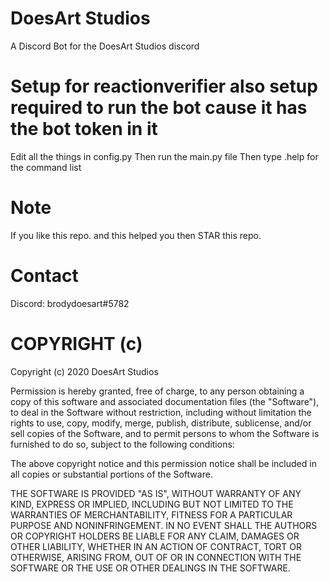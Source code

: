 # DoesArt Studios
A Discord Bot for the DoesArt Studios discord

# Setup for reactionverifier also setup required to run the bot cause it has the bot token in it
Edit all the things in config.py
Then run the main.py file
Then type .help for the command list

# Note
If you like this repo. and this helped you then STAR this repo.

# Contact
Discord: brodydoesart#5782

# COPYRIGHT (c)
Copyright (c) 2020 DoesArt Studios

Permission is hereby granted, free of charge, to any person obtaining a copy
of this software and associated documentation files (the "Software"), to deal
in the Software without restriction, including without limitation the rights
to use, copy, modify, merge, publish, distribute, sublicense, and/or sell
copies of the Software, and to permit persons to whom the Software is
furnished to do so, subject to the following conditions:

The above copyright notice and this permission notice shall be included in all
copies or substantial portions of the Software.

THE SOFTWARE IS PROVIDED "AS IS", WITHOUT WARRANTY OF ANY KIND, EXPRESS OR
IMPLIED, INCLUDING BUT NOT LIMITED TO THE WARRANTIES OF MERCHANTABILITY,
FITNESS FOR A PARTICULAR PURPOSE AND NONINFRINGEMENT. IN NO EVENT SHALL THE
AUTHORS OR COPYRIGHT HOLDERS BE LIABLE FOR ANY CLAIM, DAMAGES OR OTHER
LIABILITY, WHETHER IN AN ACTION OF CONTRACT, TORT OR OTHERWISE, ARISING FROM,
OUT OF OR IN CONNECTION WITH THE SOFTWARE OR THE USE OR OTHER DEALINGS IN THE
SOFTWARE.
